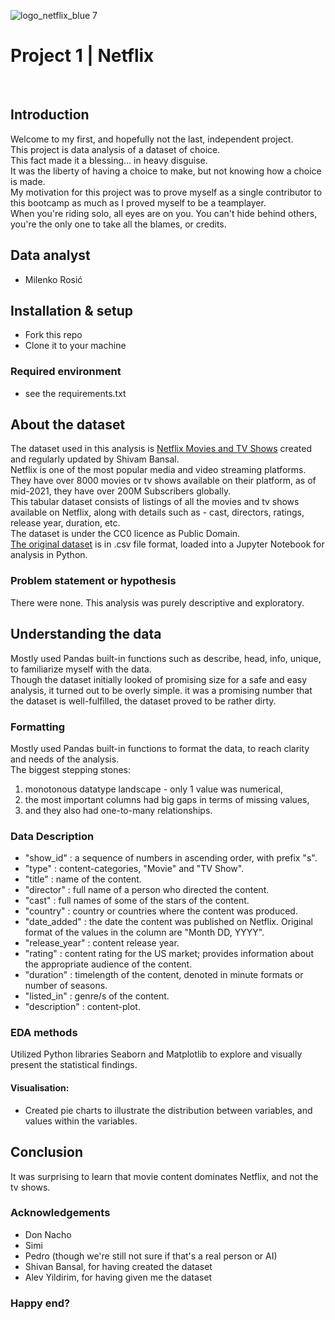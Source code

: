 ![logo_netflix_blue 7](https://images.ctfassets.net/y2ske730sjqp/1aONibCke6niZhgPxuiilC/2c401b05a07288746ddf3bd3943fbc76/BrandAssets_Logos_01-Wordmark.jpg?w=940)

# Project 1 | Netflix

<br>

## Introduction

Welcome to my first, and hopefully not the last, independent project.
<br>
This project is data analysis of a dataset of choice.<br>
This fact made it a blessing... in heavy disguise.<br>
It was the liberty of having a choice to make, but not knowing how a choice is made.<br>
My motivation for this project was to prove myself as a single contributor to this bootcamp as much as I proved myself to be a teamplayer.<br>
When you're riding solo, all eyes are on you. You can't hide behind others, you're the only one to take all the blames, or credits.<br>

## Data analyst
- Milenko Rosić

## Installation & setup
- Fork this repo
- Clone it to your machine

### Required environment
- see the requirements.txt

## About the dataset
The dataset used in this analysis is [Netflix Movies and TV Shows](https://www.kaggle.com/datasets/shivamb/netflix-shows) created and regularly updated by Shivam Bansal.<br>
Netflix is one of the most popular media and video streaming platforms.<br>
They have over 8000 movies or tv shows available on their platform, as of mid-2021, they have over 200M Subscribers globally.<br>
This tabular dataset consists of listings of all the movies and tv shows available on Netflix, along with details such as - cast, directors, ratings, release year, duration, etc.<br>
The dataset is under the CC0 licence as Public Domain.<br>
[The original dataset](https://www.kaggle.com/datasets/shivamb/netflix-shows) is in .csv file format, loaded into a Jupyter Notebook for analysis in Python.

### Problem statement or hypothesis
There were none. This analysis was purely descriptive and exploratory.


## Understanding the data
Mostly used Pandas built-in functions such as describe, head, info, unique, to familiarize myself with the data.
<br>
Though the dataset initially looked of promising size for a safe and easy analysis, it turned out to be overly simple.
it was a promising number that the dataset is well-fulfilled, the dataset proved to be rather dirty.

### Formatting
Mostly used Pandas built-in functions to format the data, to reach clarity and needs of the analysis.<br>
The biggest stepping stones:
1. monotonous datatype landscape - only 1 value was numerical,
2. the most important columns had big gaps in terms of missing values,
3. and they also had one-to-many relationships.

### Data Description
- "show_id" : a sequence of numbers in ascending order, with prefix "s".
- "type" : content-categories, "Movie" and "TV Show".
- "title" : name of the content.
- "director" : full name of a person who directed the content.
- "cast" : full names of some of the stars of the content.
- "country" : country or countries where the content was produced.
- "date_added" : the date the content was published on Netflix. Original format of the values in the column are "Month DD, YYYY".
- "release_year" : content release year.
- "rating" : content rating for the US market; provides information about the appropriate audience of the content.
- "duration" : timelength of the content, denoted in minute formats or number of seasons.
- "listed_in" : genre/s of the content.
- "description" : content-plot.

### EDA methods
Utilized Python libraries Seaborn and Matplotlib to explore and visually present the statistical findings.
<br>

#### Visualisation:
- Created pie charts to illustrate the distribution between variables, and values within the variables.

## Conclusion
It was surprising to learn that movie content dominates Netflix, and not the tv shows.

### Acknowledgements
- Don Nacho
- Simi
- Pedro (though we're still not sure if that's a real person or AI)
- Shivan Bansal, for having created the dataset
- Alev Yildirim, for having given me the dataset

### Happy end?
